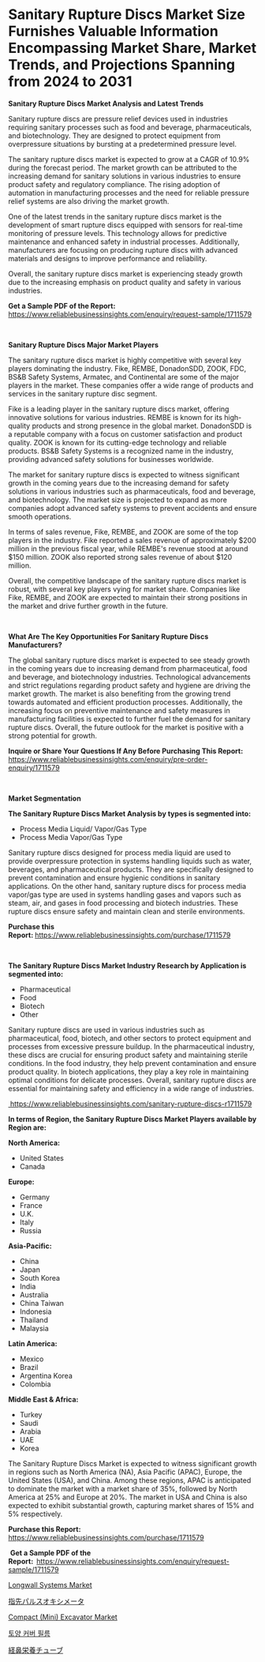 <p><h1>Sanitary Rupture Discs Market Size Furnishes Valuable Information Encompassing Market Share, Market Trends, and Projections Spanning from 2024 to 2031</h1></p><p><strong>Sanitary Rupture Discs Market Analysis and Latest Trends</strong></p>
<p><p>Sanitary rupture discs are pressure relief devices used in industries requiring sanitary processes such as food and beverage, pharmaceuticals, and biotechnology. They are designed to protect equipment from overpressure situations by bursting at a predetermined pressure level. </p><p>The sanitary rupture discs market is expected to grow at a CAGR of 10.9% during the forecast period. The market growth can be attributed to the increasing demand for sanitary solutions in various industries to ensure product safety and regulatory compliance. The rising adoption of automation in manufacturing processes and the need for reliable pressure relief systems are also driving the market growth.</p><p>One of the latest trends in the sanitary rupture discs market is the development of smart rupture discs equipped with sensors for real-time monitoring of pressure levels. This technology allows for predictive maintenance and enhanced safety in industrial processes. Additionally, manufacturers are focusing on producing rupture discs with advanced materials and designs to improve performance and reliability.</p><p>Overall, the sanitary rupture discs market is experiencing steady growth due to the increasing emphasis on product quality and safety in various industries.</p></p>
<p><strong>Get a Sample PDF of the Report:&nbsp;</strong> <a href="https://www.reliablebusinessinsights.com/enquiry/request-sample/1711579">https://www.reliablebusinessinsights.com/enquiry/request-sample/1711579</a></p>
<p>&nbsp;</p>
<p><strong>Sanitary Rupture Discs Major Market Players</strong></p>
<p><p>The sanitary rupture discs market is highly competitive with several key players dominating the industry. Fike, REMBE, DonadonSDD, ZOOK, FDC, BS&B Safety Systems, Armatec, and Continental are some of the major players in the market. These companies offer a wide range of products and services in the sanitary rupture disc segment.</p><p>Fike is a leading player in the sanitary rupture discs market, offering innovative solutions for various industries. REMBE is known for its high-quality products and strong presence in the global market. DonadonSDD is a reputable company with a focus on customer satisfaction and product quality. ZOOK is known for its cutting-edge technology and reliable products. BS&B Safety Systems is a recognized name in the industry, providing advanced safety solutions for businesses worldwide.</p><p>The market for sanitary rupture discs is expected to witness significant growth in the coming years due to the increasing demand for safety solutions in various industries such as pharmaceuticals, food and beverage, and biotechnology. The market size is projected to expand as more companies adopt advanced safety systems to prevent accidents and ensure smooth operations.</p><p>In terms of sales revenue, Fike, REMBE, and ZOOK are some of the top players in the industry. Fike reported a sales revenue of approximately $200 million in the previous fiscal year, while REMBE's revenue stood at around $150 million. ZOOK also reported strong sales revenue of about $120 million.</p><p>Overall, the competitive landscape of the sanitary rupture discs market is robust, with several key players vying for market share. Companies like Fike, REMBE, and ZOOK are expected to maintain their strong positions in the market and drive further growth in the future.</p></p>
<p>&nbsp;</p>
<p><strong>What Are The Key Opportunities For Sanitary Rupture Discs Manufacturers?</strong></p>
<p><p>The global sanitary rupture discs market is expected to see steady growth in the coming years due to increasing demand from pharmaceutical, food and beverage, and biotechnology industries. Technological advancements and strict regulations regarding product safety and hygiene are driving the market growth. The market is also benefiting from the growing trend towards automated and efficient production processes. Additionally, the increasing focus on preventive maintenance and safety measures in manufacturing facilities is expected to further fuel the demand for sanitary rupture discs. Overall, the future outlook for the market is positive with a strong potential for growth.</p></p>
<p><strong>Inquire or Share Your Questions If Any Before Purchasing This Report:</strong> <a href="https://www.reliablebusinessinsights.com/enquiry/pre-order-enquiry/1711579">https://www.reliablebusinessinsights.com/enquiry/pre-order-enquiry/1711579</a></p>
<p>&nbsp;</p>
<p><strong>Market Segmentation</strong></p>
<p><strong>The Sanitary Rupture Discs Market Analysis by types is segmented into:</strong></p>
<p><ul><li>Process Media Liquid/ Vapor/Gas Type</li><li>Process Media Vapor/Gas Type</li></ul></p>
<p><p>Sanitary rupture discs designed for process media liquid are used to provide overpressure protection in systems handling liquids such as water, beverages, and pharmaceutical products. They are specifically designed to prevent contamination and ensure hygienic conditions in sanitary applications. On the other hand, sanitary rupture discs for process media vapor/gas type are used in systems handling gases and vapors such as steam, air, and gases in food processing and biotech industries. These rupture discs ensure safety and maintain clean and sterile environments.</p></p>
<p><strong>Purchase this Report:&nbsp;</strong><a href="https://www.reliablebusinessinsights.com/purchase/1711579">https://www.reliablebusinessinsights.com/purchase/1711579</a></p>
<p>&nbsp;</p>
<p><strong>The Sanitary Rupture Discs Market Industry Research by Application is segmented into:</strong></p>
<p><ul><li>Pharmaceutical</li><li>Food</li><li>Biotech</li><li>Other</li></ul></p>
<p><p>Sanitary rupture discs are used in various industries such as pharmaceutical, food, biotech, and other sectors to protect equipment and processes from excessive pressure buildup. In the pharmaceutical industry, these discs are crucial for ensuring product safety and maintaining sterile conditions. In the food industry, they help prevent contamination and ensure product quality. In biotech applications, they play a key role in maintaining optimal conditions for delicate processes. Overall, sanitary rupture discs are essential for maintaining safety and efficiency in a wide range of industries.</p></p>
<p><a href="https://www.reliablebusinessinsights.com/sanitary-rupture-discs-r1711579">&nbsp;https://www.reliablebusinessinsights.com/sanitary-rupture-discs-r1711579</a></p>
<p><strong>In terms of Region, the Sanitary Rupture Discs Market Players available by Region are:</strong></p>
<p>
    <p> <strong> North America: </strong>
        <ul>
            <li>United States</li>
            <li>Canada</li>
        </ul>
        </p> 
    <p> <strong> Europe: </strong>
        <ul>
            <li>Germany</li>
            <li>France</li>
            <li>U.K.</li>
            <li>Italy</li>
            <li>Russia</li>
        </ul>
        </p> 
    <p> <strong> Asia-Pacific: </strong>
        <ul>
            <li>China</li>
            <li>Japan</li>
            <li>South Korea</li>
            <li>India</li>
            <li>Australia</li>
            <li>China Taiwan</li>
            <li>Indonesia</li>
            <li>Thailand</li>
            <li>Malaysia</li>
        </ul>
        </p> 
    <p> <strong> Latin America: </strong>
        <ul>
            <li>Mexico</li>
            <li>Brazil</li>
            <li>Argentina Korea</li>
            <li>Colombia</li>
        </ul>
        </p> 
    <p> <strong> Middle East & Africa: </strong>
        <ul>
            <li>Turkey</li>
            <li>Saudi</li>
            <li>Arabia</li>
            <li>UAE</li>
            <li>Korea</li>
        </ul>
    </p>
    </p>
<p><p>The Sanitary Rupture Discs Market is expected to witness significant growth in regions such as North America (NA), Asia Pacific (APAC), Europe, the United States (USA), and China. Among these regions, APAC is anticipated to dominate the market with a market share of 35%, followed by North America at 25% and Europe at 20%. The market in USA and China is also expected to exhibit substantial growth, capturing market shares of 15% and 5% respectively.</p></p>
<p><strong>Purchase this Report: </strong><a href="https://www.reliablebusinessinsights.com/purchase/1711579">https://www.reliablebusinessinsights.com/purchase/1711579</a></p>
<p>&nbsp;<strong>Get a Sample PDF of the Report:&nbsp;&nbsp;</strong><a href="https://www.reliablebusinessinsights.com/enquiry/request-sample/1711579">https://www.reliablebusinessinsights.com/enquiry/request-sample/1711579</a></p>
<p><strong></strong></p>
<p><p><a href="https://github.com/elizabethdagraca/Market-Research-Report-List-3/blob/main/longwall-systems-market.md">Longwall Systems Market</a></p><p><a href="https://github.com/DeonBoer2023/Market-Research-Report-List-1/blob/main/1772745126911.md">指先パルスオキシメータ</a></p><p><a href="https://github.com/santosh758595/Market-Research-Report-List-4/blob/main/compact-mini-excavator-market.md">Compact (Mini) Excavator Market</a></p><p><a href="https://github.com/asratman/Market-Research-Report-List-1/blob/main/5623981107229.md">토양 커버 필름</a></p><p><a href="https://github.com/efcvopdgkdx128/Market-Research-Report-List-2/blob/main/5733397126912.md">経鼻栄養チューブ</a></p></p>